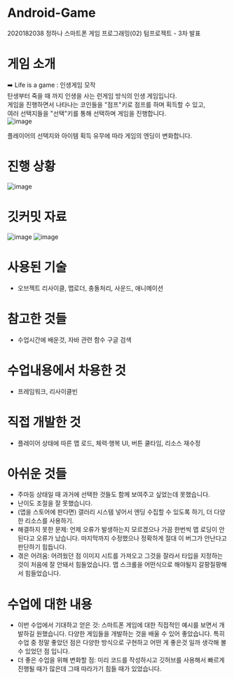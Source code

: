 # Android-Game
2020182038 정하나 스마트폰 게임 프로그래밍(02) 텀프로젝트 - 3차 발표

# 게임 소개
➡️ Life is a game : 인생게임 모작  
탄생부터 죽을 때 까지 인생을 사는 런게임 방식의 인생 게임입니다.<br/> 
게임을 진행하면서 나타나는 코인들을 "점프"키로 점프를 하며 획득할 수 있고,<br/>
여러 선택지들을 "선택"키를 통해 선택하며 게임을 진행합니다.<br/>
![image](https://user-images.githubusercontent.com/73771420/229375499-0a246779-467b-4f42-99ba-7219c42a142d.png)<br/> 

플레이어의 선택지와 아이템 획득 유무에 따라 게임의 엔딩이 변화합니다.


# 진행 상황
![image](https://github.com/onehana1/Android-Game/assets/73771420/ca187616-9391-4cab-a48c-99bfb501a77e)

# 깃커밋 자료
![image](https://github.com/onehana1/Android-Game/assets/73771420/adce127a-185e-4684-a7fb-42ef0152f559)
![image](https://github.com/onehana1/Android-Game/assets/73771420/d376ef66-e6dc-487b-b370-e141c312ae5c)


# 사용된 기술
- 오브젝트 리사이클, 맵로더, 충돌처리, 사운드, 애니메이션

# 참고한 것들
- 수업시간에 배운것, 자바 관련 함수 구글 검색

# 수업내용에서 차용한 것
- 프레임워크, 리사이클빈

# 직접 개발한 것
- 플레이어 상태에 따른 맵 로드, 체력·행복 UI, 버튼 쿨타임, 리소스 재수정

# 아쉬운 것들
- 주마등 상태일 때 과거에 선택한 것들도 함께 보여주고 싶었는데 못했습니다.
- 난이도 조절을 잘 못했습니다.
- (앱을 스토어에 판다면) 갤러리 시스템 넣어서 엔딩 수집할 수 있도록 하기, 더 다양한 리소스를 사용하기.
- 해결하지 못한 문제: 언제 오류가 발생하는지 모르겠으나 가끔 한번씩 맵 로딩이 안된다고 오류가 났습니다. 마지막까지 수정했으나 정확하게 절대 이 버그가 안난다고 판단하기 힘듭니다.
- 겪은 어려움: 어려웠던 점 이미지 시트를 가져오고 그것을 잘라서 타입을 지정하는 것이 처음에 잘 안돼서 힘들었습니다. 맵 스크롤을 어떤식으로 해야될지 갈팡질팡해서 힘들었습니다.

# 수업에 대한 내용
- 이번 수업에서 기대하고 얻은 것: 스마트폰 게임에 대한 직접적인 예시를 보면서 개발하길 원했습니다. 다양한 게임들을 개발하는 것을 배울 수 있어 좋았습니다. 특히 수업 중 정말 좋았던 점은 다양한 방식으로 구현하고 어떤 게 좋은것 일까 생각해 볼 수 있었던 점 입니다.
- 더 좋은 수업을 위해 변화할 점: 미리 코드를 작성하시고 깃허브를 사용해서 빠르게 진행될 때가 많은데 그때 따라가기 힘들 때가 있었습니다. 

